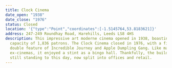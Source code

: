 ```yaml
---
title: Clock Cinema
date_open: "1938"
date_close: "1976"
status: Closed
location: '{"type":"Point","coordinates":[-1.5145764,53.8183621]}'
address: 247-249 Roundhay Road, Harehills, Leeds LS8 4HS
description: This impressive art moderne cinema opened in 1938, boasting a
  capacity of 1,836 patrons. The Clock Cinema closed in 1976, with a final
  double feature of Incredible Journey and Apple Dumpling Gang. Like many fellow
  ex-cinemas, it enjoyed a stint as a bingo hall. Thankfully, the building is
  still standing to this day, now split into offices and retail.
---
```

